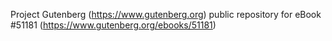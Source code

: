 Project Gutenberg (https://www.gutenberg.org) public repository for
eBook #51181 (https://www.gutenberg.org/ebooks/51181)
